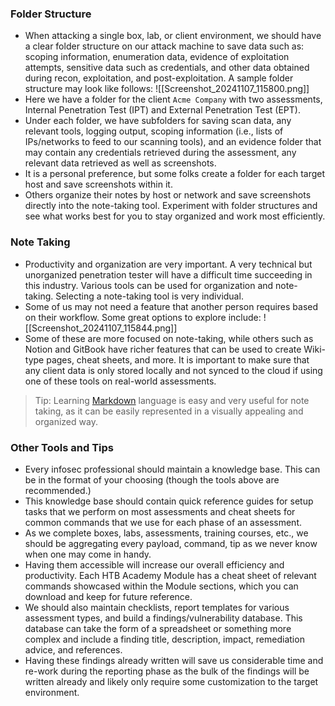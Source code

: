 ### Folder Structure
- When attacking a single box, lab, or client environment, we should have a clear folder structure on our attack machine to save data such as: scoping information, enumeration data, evidence of exploitation attempts, sensitive data such as credentials, and other data obtained during recon, exploitation, and post-exploitation. A sample folder structure may look like follows:
![[Screenshot_20241107_115800.png]]
- Here we have a folder for the client `Acme Company` with two assessments, Internal Penetration Test (IPT) and External Penetration Test (EPT). 
- Under each folder, we have subfolders for saving scan data, any relevant tools, logging output, scoping information (i.e., lists of IPs/networks to feed to our scanning tools), and an evidence folder that may contain any credentials retrieved during the assessment, any relevant data retrieved as well as screenshots.
- It is a personal preference, but some folks create a folder for each target host and save screenshots within it. 
- Others organize their notes by host or network and save screenshots directly into the note-taking tool. Experiment with folder structures and see what works best for you to stay organized and work most efficiently.


### Note Taking
- Productivity and organization are very important. A very technical but unorganized penetration tester will have a difficult time succeeding in this industry. Various tools can be used for organization and note-taking. Selecting a note-taking tool is very individual. 
- Some of us may not need a feature that another person requires based on their workflow. Some great options to explore include:
![[Screenshot_20241107_115844.png]]
- Some of these are more focused on note-taking, while others such as Notion and GitBook have richer features that can be used to create Wiki-type pages, cheat sheets, and more. It is important to make sure that any client data is only stored locally and not synced to the cloud if using one of these tools on real-world assessments.

> Tip: Learning [Markdown](https://en.wikipedia.org/wiki/Markdown) language is easy and very useful for note taking, as it can be easily represented in a visually appealing and organized way.



### Other Tools and Tips
- Every infosec professional should maintain a knowledge base. This can be in the format of your choosing (though the tools above are recommended.) 
- This knowledge base should contain quick reference guides for setup tasks that we perform on most assessments and cheat sheets for common commands that we use for each phase of an assessment.
- As we complete boxes, labs, assessments, training courses, etc., we should be aggregating every payload, command, tip as we never know when one may come in handy. 
- Having them accessible will increase our overall efficiency and productivity. Each HTB Academy Module has a cheat sheet of relevant commands showcased within the Module sections, which you can download and keep for future reference.
- We should also maintain checklists, report templates for various assessment types, and build a findings/vulnerability database. This database can take the form of a spreadsheet or something more complex and include a finding title, description, impact, remediation advice, and references. 
- Having these findings already written will save us considerable time and re-work during the reporting phase as the bulk of the findings will be written already and likely only require some customization to the target environment.